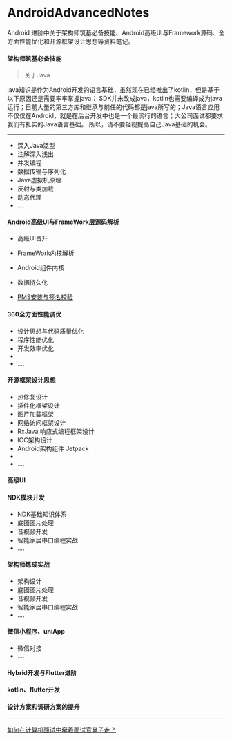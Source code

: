 # AndroidAdvancedNotes
Android 进阶中关于架构师筑基必备技能、Android高级UI与Framework源码、全方面性能优化和开源框架设计思想等资料笔记。

#### 架构师筑基必备技能

>关于Java

java知识是作为Android开发的语言基础，虽然现在已经推出了kotlin，但是基于以下原因还是需要牢牢掌握java：
SDK并未改成java，kotlin也需要编译成为java运行；目前大量的第三方库和继承与前任的代码都是java所写的；Java语言应用不仅仅在Android，就是在后台开发中也是一个最流行的语言；大公司面试都要求我们有扎实的Java语言基础。
所以，请不要轻视提高自己Java基础的机会。

---

- 深入Java泛型
- 注解深入浅出 
- 并发编程 
- 数据传输与序列化
- Java虚拟机原理 
- 反射与类加载
- 动态代理
- ....

#### Android高级UI与FrameWork层源码解析

- 高级UI晋升
- FrameWork内核解析
- Android组件内核
- 数据持久化

- [PMS安装与签名校验]()

#### 360全方面性能调优

- 设计思想与代码质量优化
- 程序性能优化
- 开发效率优化
- 
- ....

#### 开源框架设计思想

- 热修复设计
- 插件化框架设计
- 图片加载框架
- 网络访问框架设计
- RxJava 响应式编程框架设计
- IOC架构设计
- Android架构组件 Jetpack
- 
- ....


#### 高级UI

#### NDK模块开发

- NDK基础知识体系
- 底图图片处理
- 音视频开发
- 智能家居串口编程实战
- ....

#### 架构师炼成实战

- 架构设计
- 底图图片处理
- 音视频开发
- 智能家居串口编程实战
- ....

#### 微信小程序、uniApp

- 微信对接
- ....

#### Hybrid开发与Flutter进阶


#### kotlin、flutter开发


#### 设计方案和调研方案的提升
----

[如何在计算机面试中牵着面试官鼻子走？](https://zhuanlan.zhihu.com/p/86227216)
